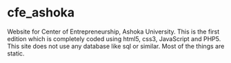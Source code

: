 # cfe_ashoka
Website for Center of Entrepreneurship, Ashoka University.
This is the first edition which is completely coded using html5, css3, JavaScript and PHP5.
This site does not use any database like sql or similar. Most of the things are static.
